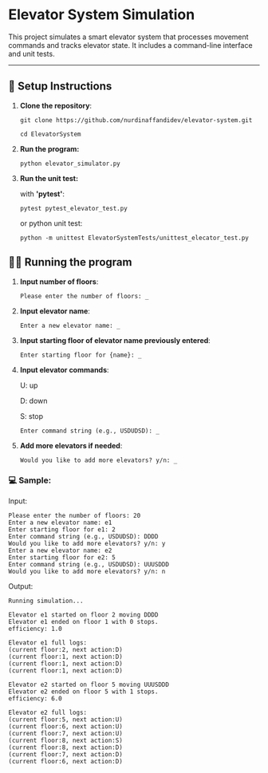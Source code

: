 # Elevator System Simulation

This project simulates a smart elevator system that processes movement commands and tracks elevator state. It includes a command-line interface and unit tests.

---

## 🚀 Setup Instructions

1. **Clone the repository**:
   ```
   git clone https://github.com/nurdinaffandidev/elevator-system.git
   ```
   ```
   cd ElevatorSystem
   ```
   
2. **Run the program:**
   ```
   python elevator_simulator.py
   ```

3. **Run the unit test:**

   with **'pytest'**:
   ```
   pytest pytest_elevator_test.py   
   ```
   or python unit test:
   ```
   python -m unittest ElevatorSystemTests/unittest_elecator_test.py
   ```

## 🧑‍💻 Running the program

1. **Input number of floors**:
   ```
   Please enter the number of floors: _
   ```

2. **Input elevator name**:
   ```
   Enter a new elevator name: _
   ```

3. **Input starting floor of elevator name previously entered**:
   ```
   Enter starting floor for {name}: _
   ```
4. **Input elevator commands**:
   
   U: up

   D: down

   S: stop
   ```
   Enter command string (e.g., USDUDSD): _
   ```
5. **Add more elevators if needed**:
   ```
   Would you like to add more elevators? y/n: _
   ```

### 💻️ Sample:
  Input:
  
  ```
  Please enter the number of floors: 20
  Enter a new elevator name: e1
  Enter starting floor for e1: 2 
  Enter command string (e.g., USDUDSD): DDDD 
  Would you like to add more elevators? y/n: y
  Enter a new elevator name: e2
  Enter starting floor for e2: 5
  Enter command string (e.g., USDUDSD): UUUSDDD
  Would you like to add more elevators? y/n: n
  ```
  Output:
  ```
  Running simulation...
    
  Elevator e1 started on floor 2 moving DDDD
  Elevator e1 ended on floor 1 with 0 stops.
  efficiency: 1.0
  
  Elevator e1 full logs:
  (current floor:2, next action:D)
  (current floor:1, next action:D)
  (current floor:1, next action:D)
  (current floor:1, next action:D)

  Elevator e2 started on floor 5 moving UUUSDDD
  Elevator e2 ended on floor 5 with 1 stops.
  efficiency: 6.0

  Elevator e2 full logs:
  (current floor:5, next action:U)
  (current floor:6, next action:U)
  (current floor:7, next action:U)
  (current floor:8, next action:S)
  (current floor:8, next action:D)
  (current floor:7, next action:D)
  (current floor:6, next action:D)
  ```